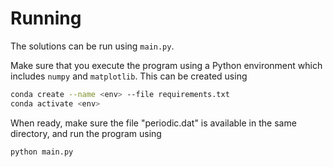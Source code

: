 # Running
The solutions can be run using `main.py`.

Make sure that you execute the program using a Python environment which includes `numpy` and `matplotlib`.
This can be created using
```bash
conda create --name <env> --file requirements.txt
conda activate <env>
```

When ready, make sure the file "periodic.dat" is available in the same directory, and run the program using
```bash
python main.py
```